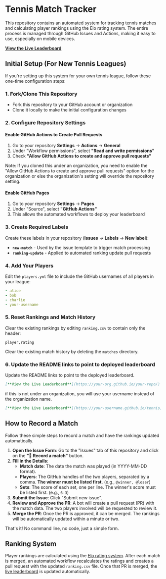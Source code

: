 # Tennis Match Tracker

This repository contains an automated system for tracking tennis matches and calculating player rankings using the Elo rating system. The entire process is managed through GitHub Issues and Actions, making it easy to use, especially on mobile devices.

[**View the Live Leaderboard**](https://stonehenge-collective.github.io/sc-tennis-league)

## Initial Setup (For New Tennis Leagues)

If you're setting up this system for your own tennis league, follow these one-time configuration steps:

### 1. Fork/Clone This Repository

- Fork this repository to your GitHub account or organization
- Clone it locally to make the initial configuration changes

### 2. Configure Repository Settings

#### Enable GitHub Actions to Create Pull Requests

1. Go to your repository **Settings** → **Actions** → **General**
2. Under "Workflow permissions", select **"Read and write permissions"**
3. Check **"Allow GitHub Actions to create and approve pull requests"**

Note: If you cloned this under an organization, you need to enable the "Allow GitHub Actions to create and approve pull requests" option for the organization or else the organization's setting will override the repository setting.

#### Enable GitHub Pages

1. Go to your repository **Settings** → **Pages**
2. Under "Source", select **"GitHub Actions"**
3. This allows the automated workflows to deploy your leaderboard

### 3. Create Required Labels

Create these labels in your repository (**Issues** → **Labels** → **New label**):

- **`new-match`** - Used by the issue template to trigger match processing
- **`ranking-update`** - Applied to automated ranking update pull requests

### 4. Add Your Players

Edit the `players.yml` file to include the GitHub usernames of all players in your league:

```yaml
- alice
- bob
- charlie
- your-username
```

### 5. Reset Rankings and Match History

Clear the existing rankings by editing `ranking.csv` to contain only the header:

```csv
player,rating
```

Clear the existing match history by deleting the `matches` directory.

### 6. Update the README links to point to deployed leaderboard

Update the README links to point to the deployed leaderboard.

```markdown
[**View the Live Leaderboard**](https://your-org.github.io/your-repo/)
```

if this is not under an organization, you will use your username instead of the organization name.

```markdown
[**View the Live Leaderboard**](https://your-username.github.io/tennis)
```

## How to Record a Match

Follow these simple steps to record a match and have the rankings updated automatically.

1. **Open the Issue Form**: Go to the "Issues" tab of this repository and click on the **"🎾 Record a match"** button.
2. **Fill in the Details**:
    - **Match date**: The date the match was played (in YYYY-MM-DD format).
    - **Players**: The GitHub handles of the two players, separated by a comma. **The winner must be listed first.** (e.g., `@winner, @loser`)
    - **Sets**: The score of each set, one per line. The winner's score must be listed first. (e.g., `6-3`)
3. **Submit the Issue**: Click "Submit new issue".
4. **Review and Approve the PR**: A bot will create a pull request (PR) with the match data. The two players involved will be requested to review it.
5. **Merge the PR**: Once the PR is approved, it can be merged. The rankings will be automatically updated within a minute or two.

That's it! No command line, no code, just a simple form.

## Ranking System

Player rankings are calculated using the [Elo rating system](https://en.wikipedia.org/wiki/Elo_rating_system). After each match is merged, an automated workflow recalculates the ratings and creates a pull request with the updated `ranking.csv` file. Once that PR is merged, the [live leaderboard](https://stonehenge-collective.github.io/sc-tenis-league) is updated automatically.
